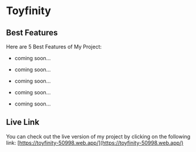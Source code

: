 # Toyfinity

## Best Features

Here are 5 Best Features of My Project:

- coming soon...

- coming soon...

- coming soon...

- coming soon...

- coming soon... 


## Live Link

You can check out the live version of my project by clicking on the following link: [https://toyfinity-50998.web.app/](https://toyfinity-50998.web.app/)
